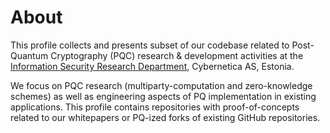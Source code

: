# About
This profile collects and presents subset of our codebase related to Post-Quantum Cryptography (PQC) research & development activities at the [Information Security Research Department](https://cyber.ee/research), Cybernetica AS, Estonia.

We focus on PQC research (multiparty-computation and zero-knowledge schemes) as well as engineering aspects of PQ implementation in existing applications. This profile contains repositories with proof-of-concepts related to our whitepapers or PQ-ized forks of existing GitHub repositories.
